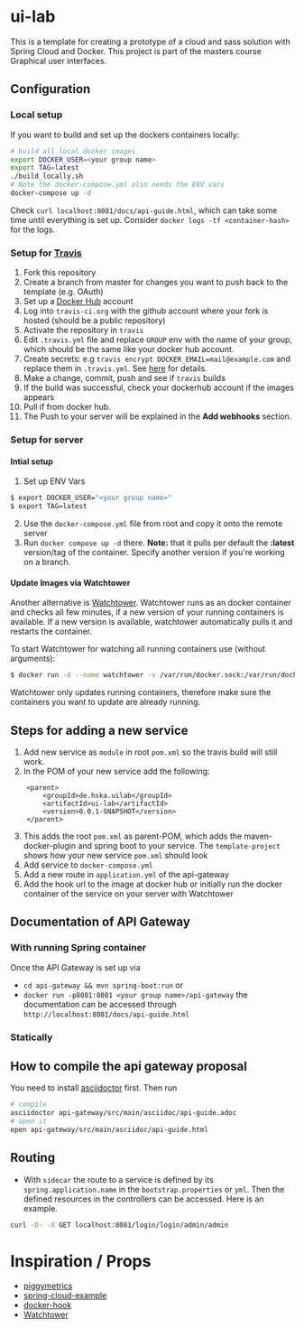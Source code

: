 # ui-lab
This is a template for creating a prototype of a cloud and sass solution with Spring Cloud and Docker. 
This project is part of the masters course Graphical user interfaces.

## Configuration
### Local setup
If you want to build and set up the dockers containers locally:
```bash
# build all local docker images
export DOCKER_USER=<your group name>
export TAG=latest
./build_locally.sh
# Note the docker-compose.yml also needs the ENV vars
docker-compose up -d
```
Check `curl localhost:8081/docs/api-guide.html`, which can take some time
until everything is set up. Consider `docker logs -tf <container-hash>` for the logs.

### Setup for [Travis](https://travis-ci.org)
1. Fork this repository
2. Create a branch from master for changes you want to push back to the template (e.g. OAuth)
3. Set up a [Docker Hub](https://hub.docker.com/) account
4. Log into  `travis-ci.org` with the github account where your fork is hosted (should be a public repository)
5. Activate the repository in `travis`
6. Edit `.travis.yml` file and replace `GROUP` env with the name of your group, which should be the same like
your docker hub account.
7. Create secrets: e.g `travis encrypt DOCKER_EMAIL=mail@example.com` and replace them in `.travis.yml`. 
 See [here](https://docs.travis-ci.com/user/environment-variables/#Encrypting-environment-variables) for details.
8. Make a change, commit, push and see if `travis` builds
9. If the build was successful, check your dockerhub account if the images appears
10. Pull if from docker hub.
11. The Push to your server will be explained in the **Add webhooks** section.

### Setup for server
#### Intial setup
1. Set up ENV Vars
```bash
$ export DOCKER_USER="<your group name>"
$ export TAG=latest
```
2. Use the `docker-compose.yml` file from root and copy it onto the remote server
3. Run `docker compose up -d` there. **Note:** that it pulls per default the **:latest** version/tag
of the container. Specify another version if you're working on a branch. 

#### Update Images via Watchtower
Another alternative is [Watchtower](https://github.com/CenturyLinkLabs/watchtower). Watchtower runs as an docker container and checks all few minutes, if a new version of your running containers is available. If a new version is available, watchtower automatically pulls it and restarts the container.

To start Watchtower for watching all running containers use (without arguments):
```bash
$ docker run -d --name watchtower -v /var/run/docker.sock:/var/run/docker.sock centurylink/watchtower
```
Watchtower only updates running containers, therefore make sure the containers you want to update are already running.

## Steps for adding a new service
1. Add new service as `module` in root `pom.xml` so the travis build will still work. 
2. In the POM of your new service add the following:
```
	<parent>
		<groupId>de.hska.uilab</groupId>
		<artifactId>ui-lab</artifactId>
		<version>0.0.1-SNAPSHOT</version>
	</parent>
```
3. This adds the root `pom.xml` as parent-POM, which adds the maven-docker-plugin and spring boot to your service. The `template-project` shows how your new service `pom.xml` should look
4. Add service to `docker-compose.yml`
5. Add a new route in `application.yml` of the api-gateway
6. Add the hook url to the image at docker hub or initially run the docker container of the service on your server with Watchtower


## Documentation of API Gateway
### With running Spring container
Once the API Gateway is set up via 
- `cd api-gateway && mvn spring-boot:run` or 
- `docker run -p8081:8081 <your group name>/api-gateway` 
the documentation can be accessed through `http://localhost:8081/docs/api-guide.html`

### Statically
## How to compile the api gateway proposal
 You need to install [asciidoctor](http://asciidoctor.org) first. Then run
 ```bash
 # compile
 asciidoctor api-gateway/src/main/asciidoc/api-guide.adoc
 # open it
 open api-gateway/src/main/asciidoc/api-guide.html
 ```

## Routing
- With `sidecar` the route to a service is defined by its `spring.application.name` in the `bootstrap.properties` or `yml`.
Then the defined resources in the controllers can be accessed. Here is an example. 
```bash
curl -D- -X GET localhost:8081/login/login/admin/admin
```

# Inspiration / Props
- [piggymetrics](https://github.com/sqshq/PiggyMetrics)
- [spring-cloud-example](https://github.com/kbastani/spring-cloud-microservice-example)
- [docker-hook](https://github.com/schickling/docker-hook)
- [Watchtower](https://github.com/CenturyLinkLabs/watchtower)